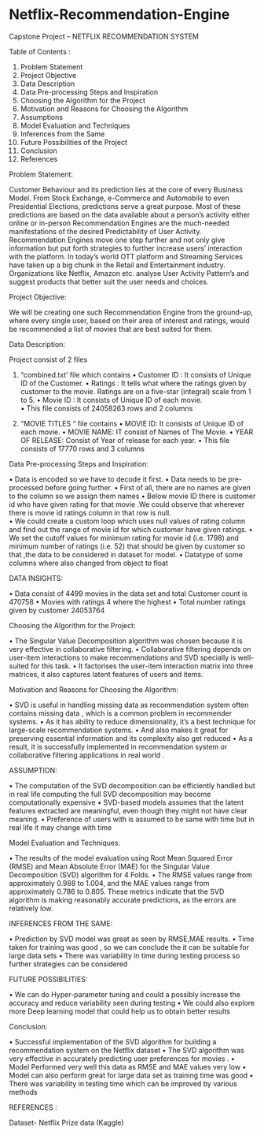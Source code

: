 # Netflix-Recommendation-Engine


Capstone Project – 
 NETFLIX  RECOMMENDATION SYSTEM

 Table of Contents :
1. Problem Statement 
2. Project Objective 
3. Data Description 
4. Data Pre-processing Steps and Inspiration 
5. Choosing the Algorithm for the Project 
6. Motivation and Reasons for Choosing the Algorithm 
7. Assumptions 
8. Model Evaluation and Techniques
 9. Inferences from the Same 
10. Future Possibilities of the Project
 11. Conclusion 
12. References


Problem Statement:

Customer Behaviour and its prediction lies at the core of every Business Model. From Stock Exchange, e-Commerce and Automobile to even Presidential Elections, predictions serve a great purpose. Most of these predictions are based on the data available about a person’s activity either online or in-person
Recommendation Engines are the much-needed manifestations of the desired Predictability of User Activity. Recommendation Engines move one step further and not only give information but put forth strategies to further increase users’ interaction with the platform.
In today’s world OTT platform and Streaming Services have taken up a big chunk in the Retail and Entertainment industry. Organizations like Netflix, Amazon etc. analyse User Activity Pattern’s and suggest products that better suit the user needs and choices.


Project Objective:

We will be creating one such Recommendation Engine from the ground-up, where every single user, based on their area of interest and ratings, would be recommended a list of movies that are best suited for them.


Data Description:

Project consist of 2 files 

1. “combined.txt’  file which contains
•	 Customer ID : It consists of  Unique ID of the Customer.
•	Ratings : It tells what where the ratings given by customer to the movie. Ratings are on a five-star (integral) scale from 1 to 5.
•	Movie ID : It consists of  Unique ID of each movie.   
•	This file consists of 24058263 rows and 2 columns

2. “MOVIE TITLES “ file contains
•	MOVIE ID: It consists of  Unique ID of each movie.
•	MOVIE NAME: IT consist of Names of The Movie.
•	YEAR OF RELEASE: Consist of Year of release for each year.
•	This file consists of 17770 rows and 3 columns


Data Pre-processing Steps and Inspiration:

•	Data is encoded so we have to decode it first.
•	Data needs to be pre-processed before going further.
•	First of all, there are no names are given to the column so we assign them names 
•	Below movie ID there is customer id who have given rating  for that movie .We could observe that wherever there is movie id ratings column in that row is null.  
•	We could  create a custom loop which uses null values of rating column  and find out the range of movie id  for which customer have given ratings. 
•	We set the cutoff values for minimum rating for  movie id (i.e. 1798) and minimum number of ratings (i.e. 52) that should be given by customer so that ,the data to be considered in dataset for model.
•	Datatype of some columns where also changed from object to float


DATA INSIGHTS:

•	Data consist of 4499 movies in the data set and total Customer count is 470758
•	Movies with ratings 4 where the highest
•	Total number ratings given by customer 24053764


Choosing the Algorithm for the Project:

•	The Singular Value Decomposition  algorithm was chosen because it is very effective  in collaborative filtering. 
•	Collaborative filtering depends on user-item interactions to make recommendations and SVD specially is well-suited for this task.
•	 It factorises  the user-item interaction matrix into three matrices, it also  captures latent features of users and items.


Motivation and Reasons for Choosing the Algorithm:

•	SVD is  useful in handling missing data as recommendation system often contains missing data , which is a common problem in recommender systems.
•	As it has  ability to reduce dimensionality, it’s a best  technique for large-scale recommendation systems. 
•	And also makes it great for preserving essential information and its complexity also get reduced 
•	As a result, it is successfully implemented in recommendation system or collaborative filtering applications in real world .



ASSUMPTION:

•	The computation of the SVD decomposition can be efficiently handled but in real life computing the full SVD decomposition may become computationally expensive
•	SVD-based models assumes that the latent features extracted are meaningful, even though they might not have clear meaning.
•	Preference of users with  is assumed to be same with time but in real life it may change with time 



Model Evaluation and Techniques:

•	The results of the model evaluation using Root Mean Squared Error (RMSE) and Mean Absolute Error (MAE) for the Singular Value Decomposition (SVD) algorithm for 4 Folds.
•	The RMSE values range from approximately 0.988 to 1.004, and the MAE values range from approximately 0.786 to 0.805. These metrics indicate that the SVD algorithm is making reasonably accurate predictions, as the errors are relatively low.


INFERENCES FROM THE SAME:

•	Prediction by SVD model was great as seen by RMSE,MAE results.
•	Time taken for training was good , so we can conclude the it can be suitable for large data sets
•	There was variability in time during testing process so further strategies can be considered


FUTURE POSSIBILITIES:

•	We can do Hyper-parameter tuning and could  a possibly increase the accuracy and reduce variability seen during testing 
•	We could also explore more Deep learning model that could help us to obtain better results


Conclusion:

•	Successful implementation of the SVD algorithm for building a recommendation system on the Netflix dataset
•	The SVD algorithm was very effective in accurately predicting user preferences for movies .
•	Model Performed very well this data as RMSE and MAE values very low
•	Model can also perform great for large data set as training time was good 
•	There was variability in testing time which can be improved by various methods 


REFERENCES :

Dataset- Netflix Prize data (Kaggle)

